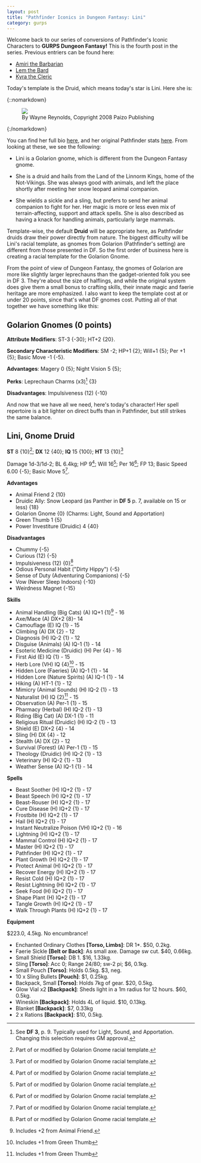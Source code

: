 ```yaml
---
layout: post
title: "Pathfinder Iconics in Dungeon Fantasy: Lini"
category: gurps
---
```


Welcome back to our series of conversions of Pathfinder's Iconic Characters to
**GURPS Dungeon Fantasy!** This is the fourth post in the series. Previous
entriers can be found here:

- [Amiri the Barbarian][1]
- [Lem the Bard][2]
- [Kyra the Cleric][3]

Today's template is the Druid, which means today's star is Lini. Here she is:

{::nomarkdown}
<figure>
  <img src="{{ "/assets/Lini.jpg" | absolute_url }}"/>
  <figcaption>By Wayne Reynolds, Copyright 2008 Paizo Publishing</figcaption>
</figure>
{:/nomarkdown}

You can find her full bio [here][4], and her original Pathfinder
stats [here][5]. From looking at these, we see the following:

* Lini is a Golarion gnome, which is different from the Dungeon Fantasy gnome.

* She is a druid and hails from the Land of the Linnorm Kings, home of the
  Not-Vikings. She was always good with animals, and left the place shortly
  after meeting her snow leopard animal companion.

* She wields a sickle and a sling, but prefers to send her animal companion to
  fight for her. Her magic is more or less even mix of terrain-affecting,
  support and attack spells. She is also described as having a knack for
  handling animals, particularly large mammals.

Template-wise, the default **Druid** will be appropriate here, as Pathfinder
druids draw their power directly from nature. The biggest difficulty will be
Lini's racial template, as gnomes from Golarion (Pathfinder's setting) are
different from those presented in DF. So the first order of business here is
creating a racial template for the Golarion Gnome.

From the point of view of Dungeon Fantasy, the gnomes of Golarion are more like
slightly larger leprechauns than the gadget-oriented folk you see in
DF 3. They're about the size of halflings, and while the original system does
give them a small bonus to crafting skills, their innate magic and faerie
heritage are more emphasized. I also want to keep the template cost at or under
20 points, since that's what DF gnomes cost. Putting all of that together we
have something like this:

## Golarion Gnomes (0 points)

**Attribute Modifiers**: ST-3 {-30}; HT+2 {20}.

**Secondary Characteristic Modifiers**: SM -2; HP+1 {2}; Will+1 {5}; Per +1 {5};
Basic Move -1 {-5}.

**Advantages**: Magery 0 {5}; Night Vision 5 {5};

**Perks**: Leprechaun Charms (x3)[^1] {3}

**Disadvantages**: Impulsiveness (12) {-10}

And now that we have all we need, here's today's character! Her spell repertoire
is a bit lighter on direct buffs than in Pathfinder, but still strikes the same
balance.

## Lini, Gnome Druid

**ST** 8 {10}[^2]; **DX** 12 {40}; **IQ** 15 {100}; **HT** 13 {10}[^2]

Damage 1d-3/1d-2; BL 6.4kg; HP 9[^2]; Will 16[^2]; Per 16[^2]; FP 13; Basic Speed
6.00 {-5}; Basic Move 5[^2].

**Advantages**

- Animal Friend 2 {10}
- Druidic Ally: Snow Leopard (as Panther in **DF 5** p. 7, available on 15 or
  less) {18}
- Golarion Gnome {0} (Charms: Light, Sound and Apportation)
- Green Thumb 1 {5}
- Power Investiture (Druidic) 4 {40}

**Disadvantages**

- Chummy {-5}
- Curious (12) {-5}
- Impulsiveness (12) {0}[^2]
- Odious Personal Habit ("Dirty Hippy") {-5}
- Sense of Duty (Adventuring Companions) {-5}
- Vow (Never Sleep Indoors) {-10}
- Weirdness Magnet {-15}


**Skills**

- Animal Handling (Big Cats) (A) IQ+1 {1}[^4] - 16
- Axe/Mace (A) DX+2 {8}- 14
- Camouflage (E) IQ {1} - 15
- Climbing (A) DX {2} - 12
- Diagnosis (H) IQ-2 {1} - 12
- Disguise (Animals) (A) IQ-1 {1} - 14
- Esoteric Medicine (Druidic) (H) Per {4} - 16
- First Aid (E) IQ {1} - 15
- Herb Lore (VH) IQ {4}[^3] - 15
- Hidden Lore (Faeries) (A) IQ-1 {1} - 14
- Hidden Lore (Nature Spirits) (A) IQ-1 {1} - 14
- Hiking (A) HT-1 {1} - 12
- Mimicry (Animal Sounds) (H) IQ-2 {1} - 13
- Naturalist (H) IQ {2}[^3] - 15
- Observation (A) Per-1 {1} - 15
- Pharmacy (Herbal) (H) IQ-2 {1} - 13
- Riding (Big Cat) (A) DX-1 {1} - 11
- Religious Ritual (Druidic) (H) IQ-2 {1} - 13
- Shield (E) DX+2 {4} - 14
- Sling (H) DX {4} - 12
- Stealth (A) DX {2} - 12
- Survival (Forest) (A) Per-1 {1} - 15
- Theology (Druidic) (H) IQ-2 {1} - 13
- Veterinary (H) IQ-2 {1} - 13
- Weather Sense (A) IQ-1 {1} - 14

**Spells**

- Beast Soother (H) IQ+2 {1} - 17
- Beast Speech (H) IQ+2 {1} - 17
- Beast-Rouser (H) IQ+2 {1} - 17
- Cure Disease (H) IQ+2 {1} - 17
- Frostbite (H) IQ+2 {1} - 17
- Hail (H) IQ+2 {1} - 17
- Instant Neutralize Poison (VH) IQ+2 {1} - 16
- Lightning (H) IQ+2 {1} - 17
- Mammal Control (H) IQ+2 {1} - 17
- Master (H) IQ+2 {1} - 17
- Pathfinder (H) IQ+2 {1} - 17
- Plant Growth (H) IQ+2 {1} - 17
- Protect Animal (H) IQ+2 {1} - 17
- Recover Energy (H) IQ+2 {1} - 17
- Resist Cold (H) IQ+2 {1} - 17
- Resist Lightning (H) IQ+2 {1} - 17
- Seek Food (H) IQ+2 {1} - 17
- Shape Plant (H) IQ+2 {1} - 17
- Tangle Growth (H) IQ+2 {1} - 17
- Walk Through Plants (H) IQ+2 {1} - 17

**Equipment**

$223.0, 4.5kg. No encumbrance!

- Enchanted Ordinary Clothes **[Torso, Limbs]**: DR 1*. $50, 0.2kg.
- Faerie Sickle **[Belt or Back]**: As small axe. Damage sw cut. $40, 0.66kg.
- Small Shield **[Torso]**: DB 1. $16, 1.33kg.
- Sling **[Torso]**: Acc 0; Range 24/80; sw-2 pi; $6, 0.1kg.
- Small Pouch **[Torso]**: Holds 0.5kg. $3, neg.
- 10 x Sling Bullets **[Pouch]**: $1, 0.25kg.
- Backpack, Small **[Torso]**: Holds 7kg of gear. $20, 0.5kg.
- Glow Vial x2 **[Backpack]**: Sheds light in a 1m radius for 12 hours. $60, 0.5kg.
- Wineskin **[Backpack]**: Holds 4L of liquid. $10, 0.13kg.
- Blanket **[Backpack]**: $7, 0.33kg
- 2 x Rations **[Backpack]**: $10, 0.5kg.

[1]: https://bira.github.io/octopus-carnival/gurps/2016/10/02/pathfinder-df-barbarian.html
[2]: https://bira.github.io/octopus-carnival/gurps/2016/10/08/pathfinder-df-bard.html
[3]: https://bira.github.io/octopus-carnival/gurps/2016/10/15/pathfinder-df-cleric.html
[4]: http://pathfinder.wikia.com/wiki/Lini
[5]: http://paizo.com/pathfinderRPG/prd/npcCodex/iconic/lini.html

[^1]: See **DF 3**, p. 9. Typically used for Light, Sound, and
    Apportation. Changing this selection requires GM approval.

[^2]: Part of or modified by Golarion Gnome racial template.
[^3]: Includes +1 from Green Thumb
[^4]: Includes +2 from Animal Friend.
